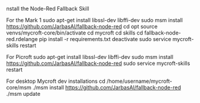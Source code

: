 nstall the Node-Red Fallback Skill

For the Mark 1
sudo apt-get install libssl-dev libffi-dev
sudo msm install https://github.com/JarbasAl/fallback-node-red
cd opt
source venvs/mycroft-core/bin/activate
cd mycroft
cd skills
cd fallback-node-red.rdelange
pip install -r requirements.txt
deactivate
sudo service mycroft-skills restart

For Picroft
sudo apt-get install libssl-dev libffi-dev
sudo msm install https://github.com/JarbasAl/fallback-node-red
sudo service mycroft-skills restart

For desktop Mycroft dev installations
cd /home/username/mycroft-core/msm
./msm install https://github.com/JarbasAl/fallback-node-red
./msm update
